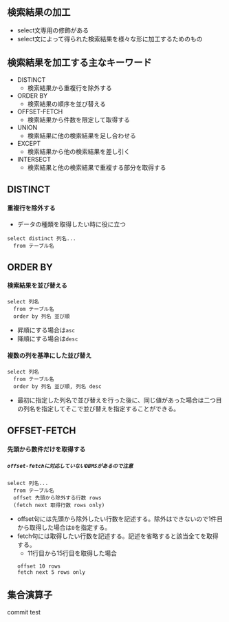 検索結果の加工
----
- select文専用の修飾がある
- select文によって得られた検索結果を様々な形に加工するためのもの


検索結果を加工する主なキーワード
----
- DISTINCT
  - 検索結果から重複行を除外する
- ORDER BY
  - 検索結果の順序を並び替える
- OFFSET-FETCH
  - 検索結果から件数を限定して取得する
- UNION
  - 検索結果に他の検索結果を足し合わせる
- EXCEPT
  - 検索結果から他の検索結果を差し引く
- INTERSECT
  - 検索結果と他の検索結果で重複する部分を取得する

DISTINCT
----
#### 重複行を除外する
 - データの種類を取得したい時に役に立つ

```
select distinct 列名...
  from テーブル名
```

ORDER BY
----
#### 検索結果を並び替える

```
select 列名
  from テーブル名
  order by 列名 並び順
```

- 昇順にする場合は`asc`
- 降順にする場合は`desc`

#### 複数の列を基準にした並び替え

```
select 列名
  from テーブル名
  order by 列名 並び順, 列名 desc
```
- 最初に指定した列名で並び替えを行った後に、同じ値があった場合は二つ目の列名を指定してそこで並び替えを指定することができる。

OFFSET-FETCH
----
#### 先頭から数件だけを取得する
##### `offset-fetchに対応していないDBMSがあるので注意`

```
select 列名...
  from テーブル名
  offset 先頭から除外する行数 rows
  (fetch next 取得行数 rows only)
```

- offset句には先頭から除外したい行数を記述する。除外はできないので1件目から取得した場合は`0`を指定する。
- fetch句には取得したい行数を記述する。記述を省略すると該当全てを取得する。
  - 11行目から15行目を取得した場合
  ```
  offset 10 rows
  fetch next 5 rows only
  ```

集合演算子
----

commit test 




